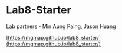 # Lab8-Starter

Lab partners - Min Aung Paing, Jason Huang 

[https://mgmap.github.io/lab8_starter/](https://mgmap.github.io/lab8_starter/)